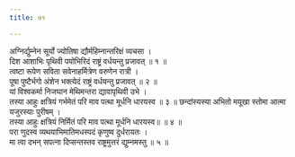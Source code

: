 ```yaml
---
title: ७१

---
```

अग्निर्द्युम्नेन सूर्यो ज्योतिषा द्यौर्महिम्नान्तरिक्षं व्यचसा ।  
दिश आशाभिः पृथिवी पयोभिरिदं राष्ट्रं वर्धयन्तु प्रजावत् ॥ १ ॥  
त्वष्टा रूपेण सविता सवेनाहर्मित्रेण वरुणेन रात्री ।  
पूषा पुष्टैर्भगो अंशेन भक्त्येदं राष्ट्रं वर्धयन्तु प्रजावत् ॥ २ ॥  
यां विश्वकर्मा निजघान मेथिमन्तरा द्यावापृथिवी उभे ।  
तस्या आहुः क्षत्रियं गर्भमेतं परि माव पत्था मूर्धनि धारयस्व ॥ ३ ॥ छन्दांस्यस्या अभितो मयूखा स्तोमा आत्मा यजुरस्याः पुरीषम् ।  
तस्या आहुः क्षत्रियं निर्मितं परि माव पत्था मूर्धनि धारयस्व॥ ॥ ४ ॥  
परा णुदस्व व्यथयाभिमातिमधस्पदं कृणुष्व दुर्धरायतः ।  
मा त्वा दभन् सपत्ना दिप्सन्तस्तव राष्ट्रमुत्तरं द्युम्नमस्तु ॥ ५ ॥  